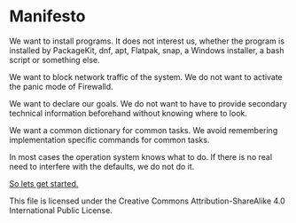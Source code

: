 # Manifesto
We want to install programs.
It does not interest us, whether the program is installed by PackageKit, dnf, apt, Flatpak, snap, a Windows installer, a bash script or something else.

We want to block network traffic of the system.
We do not want to activate the panic mode of Firewalld.

We want to declare our goals.
We do not want to have to provide secondary technical information beforehand without knowing where to look.

We want a common dictionary for common tasks.
We avoid remembering implementation specific commands for common tasks.

In most cases the operation system knows what to do.
If there is no real need to interfere with the defaults, we do not do it.

[So lets get started.](./manual/setup.md)

This file is licensed under the Creative Commons Attribution-ShareAlike 4.0 International Public License.
